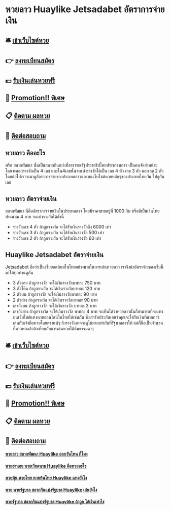 # หวยลาว Huaylike Jetsadabet อัตราการจ่ายเงิน

## 🛎 [เข้าเว็บไซต์หวย](https://bit.ly/3eZsMkF)
## 👉 [ลงทะเบียนสมัคร](https://bit.ly/3eZsMkF)
## 💵 [รับเงินเล่นหวยฟรี](https://bit.ly/3DyhG07)
## 👑 [Promotion!! พิเศษ](https://bit.ly/3DyhG07)
## 📋 [ติดตาม ผลหวย](https://bit.ly/3DyhG07)
## 📱 [ติดต่อสอบถาม](https://bit.ly/3DyhG07)

## หวยลาว คืออะไร
หรือ สลากพัฒนา นั้นเป็นสลากกินแบ่งที่สาธารณรัฐประชาธิปไตยประชาชนลาว เป็นคนจัดจำหน่าย โดยจะออกรางวัลเป็น 4 เลข และใน4เลขนั้นจะแบ่งรางวัลได้เป็น เลข 4 ตัว เลข 3 ตัว และเลข 2 ตัว โดยต่อไปเราจะมาดูอัตราการจ่ายของประเทศลาวและบนเว็บไซต์หวยหลักๆของประเทศไทยกัน ไปดูกันเลย

## หวยลาว อัตราจ่ายเงิน
สลากพัฒนา นี่คืออัตราการจ่ายเงินในประเทศลาว โดยมีราคาขายอยู่ที่ 1000 กีบ หรือตีเป็นเงินไทยประมาณ 4 บาท จะแบ่งรางวัลได้ดังนี้
- รางวัลเลข 4 ตัว ถ้าถูกรางวัล จะได้รับเงินรางวัลถึง 6000 เท่า
- รางวัลเลข 3 ตัว ถ้าถูกรางวัล จะได้รับเงินรางวัล 500 เท่า
- รางวัลเลข 2 ตัว ถ้าถูกรางวัล จะได้รับเงินรางวัล 60 เท่า

## Huaylike Jetsadabet อัตราจ่ายเงิน
Jetsadabet ถือว่าเป็นเว็บยอดนิยมในไทยอย่างมากในการเล่นหวยลาว เราจึงนำอัตราจ่ายของเว็บนี้มาให้ทุกท่านดูกัน
- 3 ตัวตรง ถ้าถูกรางวัล จะได้เงินรางวัลบาทละ 750 บาท
- 3 ตัวโต๊ด ถ้าถูกรางวัล จะได้เงินรางวัลบาทละ 120 บาท
- 2 ตัวบน ถ้าถูกรางวัล จะได้เงินรางวัลบาทละ 90 บาท
- 2 ตัวล่าง ถ้าถูกรางวัล จะได้เงินรางวัลบาทละ 90 บาท
- เลขวิ่งบน ถ้าถูกรางวัล จะได้เงินรางวัล บาทละ 3 บาท
- เลขวิ่งล่าง ถ้าถูกรางวัล จะได้เงินรางวัล บาทละ 4 บาท
จะเห็นได้ว่าหวยลาวนั้นก็สามารถที่จะแทงบนเว็บไซต์แทงหวยออนไลน์ในไทยได้เช่นกัน ซึ่งเรารับประกันเลยว่าคุณจะได้รับเงินที่มากกว่าเล่นกับเจ้ามือหวยโดยตรงแน่ๆ ถึงรางวัลอาจจะดูไม่มากเท่ากับที่รัฐบาลลาวให้ แต่ก็ถือเป็นจำนวนที่มากพอแล้วถ้าเทียบกับการเล่นหวยใต้ดินธรรมดาๆ

## 🛎 [เข้าเว็บไซต์หวย](https://bit.ly/3eZsMkF)
## 👉 [ลงทะเบียนสมัคร](https://bit.ly/3eZsMkF)
## 💵 [รับเงินเล่นหวยฟรี](https://bit.ly/3DyhG07)
## 👑 [Promotion!! พิเศษ](https://bit.ly/3DyhG07)
## 📋 [ติดตาม ผลหวย](https://bit.ly/3DyhG07)
## 📱 [ติดต่อสอบถาม](https://bit.ly/3DyhG07)

#### [หวยลาว สลากพัฒนา Huaylike ออกวันไหน กี่โมง](https://atom.io/themes/หวยลาว%20สลากพัฒนา%20Huaylike%20ออกวันไหน%20กี่โมง)
#### [หวยฮานอย หวยเวียดนาม Huaylike คือหวยอะไร](https://atom.io/themes/หวยฮานอย%20หวยเวียดนาม%20Huaylike%20คือหวยอะไร)
#### [หวยหุ้น หวยไทย หวยหุ้นไทย Huaylike แทงยังไง](https://atom.io/themes/หวยหุ้น%20หวยไทย%20หวยหุ้นไทย%20Huaylike%20แทงยังไง)
#### [หวย หวยรัฐบาล สลากกินแบ่งรัฐบาล Huaylike เล่นยังไง](https://atom.io/themes/หวย%20หวยรัฐบาล%20สลากกินแบ่งรัฐบาล%20Huaylike%20เล่นยังไง)
#### [หวยรัฐบาล สลากกินแบ่งรัฐบาล Huaylike ถ้าถูก ได้เงินเท่าไร](https://atom.io/themes/หวยรัฐบาล%20สลากกินแบ่งรัฐบาล%20Huaylike%20ถ้าถูก%20ได้เงินเท่าไร)